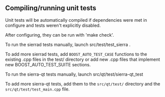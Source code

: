 Compiling/running unit tests
----------------------------

Unit tests will be automatically compiled if dependencies were met in configure
and tests weren't explicitly disabled.

After configuring, they can be run with 'make check'.

To run the sierrad tests manually, launch src/test/test_sierra .

To add more sierrad tests, add `BOOST_AUTO_TEST_CASE` functions to the existing
.cpp files in the test/ directory or add new .cpp files that
implement new BOOST_AUTO_TEST_SUITE sections.

To run the sierra-qt tests manually, launch src/qt/test/sierra-qt_test

To add more sierra-qt tests, add them to the `src/qt/test/` directory and
the `src/qt/test/test_main.cpp` file.